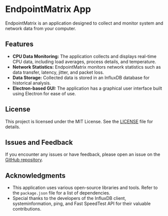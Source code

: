 # EndpointMatrix App

EndpointMatrix is an application designed to collect and monitor system and network data from your computer.

## Features

- **CPU Data Monitoring:** The application collects and displays real-time CPU data, including load averages, process details, and temperature.
- **Network Statistics:** EndpointMatrix monitors network statistics such as data transfer, latency, jitter, and packet loss.
- **Data Storage:** Collected data is stored in an InfluxDB database for historical analysis.
- **Electron-based GUI:** The application has a graphical user interface built using Electron for ease of use.

## License

This project is licensed under the MIT License. See the [LICENSE](LICENSE) file for details.

## Issues and Feedback

If you encounter any issues or have feedback, please open an issue on the [GitHub repository](https://github.com/your-username/EndpointMatrix/issues).

## Acknowledgments

- This application uses various open-source libraries and tools. Refer to the `package.json` file for a list of dependencies.
- Special thanks to the developers of the InfluxDB client, systeminformation, ping, and Fast SpeedTest API for their valuable contributions.
